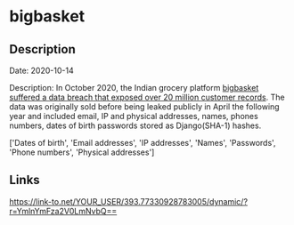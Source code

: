 # bigbasket

## Description

Date: 2020-10-14

Description:
In October 2020, the Indian grocery platform <a href="https://indianexpress.com/article/business/business-others/bigbasket-data-breach-user-details-leaked-dark-web-cyber-crime-7009578/" target="_blank" rel="noopener">bigbasket suffered a data breach that exposed over 20 million customer records</a>. The data was originally sold before being leaked publicly in April the following year and included email, IP and physical addresses, names, phones numbers, dates of birth passwords stored as Django(SHA-1) hashes.


['Dates of birth', 'Email addresses', 'IP addresses', 'Names', 'Passwords', 'Phone numbers', 'Physical addresses']

## Links

https://link-to.net/YOUR_USER/393.77330928783005/dynamic/?r=YmlnYmFza2V0LmNvbQ==